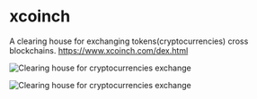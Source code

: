 # xcoinch
A clearing house for exchanging tokens(cryptocurrencies) cross blockchains. https://www.xcoinch.com/dex.html

![Clearing house for cryptocurrencies exchange](https://www.xcoinch.com/images/screenshot.png)

![Clearing house for cryptocurrencies exchange](https://www.xcoinch.com/images/screenshot2.png)
